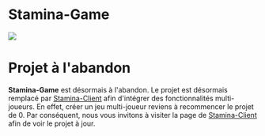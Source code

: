 # Stamina-Game

![](https://img.shields.io/badge/Maintained%3F-no-red.svg)

# Projet à l'abandon
**Stamina-Game** est désormais à l'abandon. Le projet est désormais remplacé par [Stamina-Client](https://github.com/Stamina-Organization/Stamina-Client) afin d'intégrer des fonctionnalités multi-joueurs. En effet, créer un jeu multi-joueur reviens à recommencer le projet de 0. Par conséquent, nous vous invitons à visiter la page de [Stamina-Client](https://github.com/Stamina-Organization/Stamina-Client) afin de voir le projet à jour.
